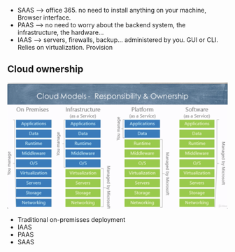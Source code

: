 - SAAS --> office 365. no need to install anything on your machine, Browser interface.
- PAAS --> no need to worry about the backend system, the infrastructure, the hardware...
- IAAS --> servers, firewalls, backup... administered by you. GUI or CLI. Relies on virtualization. Provision

## Cloud ownership

![ownship](_imagenes/ownship.png)
- Traditional on-premisses deployment
- IAAS
- PAAS
- SAAS